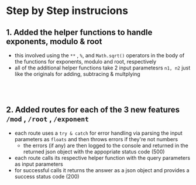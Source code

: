 
# Step by Step instrucions 

## 1. Added the helper functions to handle exponents, modulo & root 
- this involved using the `**` , `%`, and `Math.sqrt()` operators in the body of the functions for exponents, modulo and root, respectively
- all of the additional helper functions take 2 input parametesrs `n1, n2` just like the originals for adding, subtracing & multplying


<br> <br> 



## 2. Added routes for each of the 3 new features `/mod` , `/root` , `/exponent`
- each route uses a `try & catch` for error handling via parsing the input parameters as `floats` and then throws errors if they're not numbers
  - the errors (if any) are then logged to the console and returned in the returned  json object with the appopriate status code (500)   
- each route calls its respective helper function with the query parameters as input parameters 
- for successful calls it returns the answer as a json object and provides a success status code (200)
